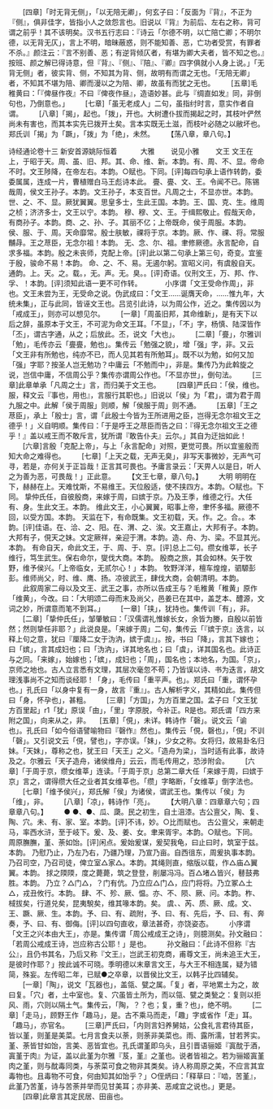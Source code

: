 <!-- { "loadSidebar": true } -->
　　[四章]「时无背无侧」，「以无陪无卿」，何玄子曰：「反面为『背』，不正为『侧』，俱非佳字，皆指小人之敛怨言也。旧说以『背』为前后、左右之称，背可谓之前乎！其不该明矣。汉书五行志曰：『诗云「尔德不明，以亡陪亡卿；不明尔德，以无背无仄」，言上不明，暗昧蔽惑，则不能知善、恶，亡功者受赏，有罪者不杀。』颜注云：『言不别善、恶；有逆背倾仄者，有堪为卿大夫者，皆不知之也。』按班、颜之解已得诗意，但『背』、『侧』、『陪』、『卿』四字俱就小人身上说。」「无背无侧」者，彼实背、侧，不知其为背、侧，故明有而谓之无也。「无陪无卿」者，不知其不堪为陪、卿而漫以之为陪、卿，故虽有而犹之无也。
　　[五章]毛稚黄曰：「『俾昼作夜』不曰『俾夜作昼』，造语妙甚。此与『绸直如发』同，非倒句也，乃倒意也。」
　　[七章]「虽无老成人」二句，虽指纣时言，意实作者自谓。
　　[八章]「揭」，起也。「拨」，开也。大树遭仆拔而揭起之时，其枝叶俨然尚未有害也，而其本实先已拨开土矣。言本实既无土滋，而枝叶必随之以敝坏也。郑氏训「揭」为「蹶」，「拨」为「绝」，未然。
　　【荡八章，章八句。】







诗经通论卷十三
新安首源姚际恒着
　　　大雅
　　说见小雅
　　文王
文王在上，于昭于天。周、虽、旧、邦。其、命、维、新。本韵。有、周、不、显。帝命不时。文王陟降，在帝左右。本韵。○赋也。下同。[评]每四句承上语作转韵，委委属属，连成一片，曹植赠白马王彪诗本此。
亹、亹、文、王。令闻不已。陈锡哉周，侯文王孙子。本韵。文王孙子，本支百世。凡周之士，不显亦世。本韵。
世、之、不、显。厥犹翼翼。思皇多士，生此王国。本韵。王、国、克、生。维周之桢；济济多士，文王以宁。本韵。
穆、穆、文、王。于缉熙敬止。假哉天命，有商孙子。本韵。商、之、孙、子。其丽不亿；上帝既命，侯于周服。本韵。
侯、服、于、周。天命靡常。殷士肤敏，祼将于京。本韵。厥、作、祼、将。常服黼冔。王之荩臣，无念尔祖！本韵。
无、念、尔、祖。聿修厥德。永言配命，自求多福。本韵。殷之未丧师，克配上帝。[评]此以第二句承上第三句，奇变。宜鉴于殷，骏命不易！本韵。
命、之、不、易。无遏尔躬。宣昭义问，有虞殷自天。通韵。上。天。之。载。，无。声。无。臭。。[评]奇语。仪刑文王，万、邦、作、孚、！本韵。[评]须知此语一更不可作转。
　　　小序谓「文王受命作周」，非也。文王未尝为王，无受命之说。伪武成曰：「文王......诞膺天命，......惟九年，大统未集」，正与此同，皆诬文王也。吕览引此诗，以为周公作，近之。集传因以为「戒成王」，则亦可以想见尔。
　　[一章]「周虽旧邦，其命维新」，是有天下以后之辞，虽原本于文王，不可泥为命文王耳。「不显」，「不」字，杨慎、陆深皆作「丕」，谓古字通，从之；后放此。丕，说文「大也」。
　　[二章]「亹」，尔雅训「勉」，毛传亦云「亹亹，勉也」。集传云「勉强之貌」，增「强」字，非。又云「文王非有所勉也，纯亦不已，而人见其若有所勉耳」。既不以为勉，如何又加「强」字耶？按圣人岂无勉功？中庸云「不勉而中」，非是。集传乃为此斡旋之说，岂信中庸，不信周公乎？集传亦谓周公作也。「不显亦世」，倒句法。
　　[三章]此章单承「凡周之士」言，而归美于文王也。
　　[四章]严氏曰：「侯，维也。服，释文云『事也，用也』，言服行其职也。」旧说以「侯」为「君」，谓为君于周九服之中。此解「侯于周服」则顺，解「侯服于周」则不通。
　　[五章]「王之荩臣」，承上「殷士」言，谓「此殷士今皆为王所进用之臣，岂得无念尔祖文王之德乎！」义自明顺。集传曰：「于是呼王之荩臣而告之曰：『得无念尔祖文王之德乎！』盖以戒王而不敢斥言，犹所谓『敢告仆夫』云尔。」其自为迂拙如此！
　　[六章]言殷「克配上帝」，与上「永言配命」对照，更觉可畏。所以宜鉴殷而知大命之难得也。
　　[七章]「上天之载，无声无臭」，非写天事微妙，无声气可寻，若是，亦何关于正旨哉！正言其可畏也。予庸言录云：「天畀人以是日，听人之为善为恶，可畏哉！」正此意。
　　【文王七章，章八句。】
　　大明
明明在下，赫赫在上。天难忱斯，不易维王。天位殷适，使不挟四方。本韵。○赋也。下同。
挚仲氏任，自彼殷商，来嫁于周，曰嫔于京。乃及王季，维德之行。大任有、身。生此文王。本韵。
维此文王，小心翼翼，昭事上帝，聿怀多福。厥德不回，以受方国。本韵。
天监在下，有命既集。文王初载，天。作。之。合。。本韵。[评]佳语。在、洽、之、阳。在、渭、之、涘。文王嘉止，大邦有子。本韵。
大邦有子，俔天之妹。文定厥祥，亲迎于渭。本韵。造、舟、为、梁。不显其光。本韵。
有命自天，命此文王，于、周、于、京。[评]总上二句。缵女维莘，长子维行，笃生武生。保右命尔，燮伐大商。本韵。
殷商之旅，其会如林。矢于牧野，维予侯兴。「上帝临女，无贰尔心！」本韵。
牧野洋洋，檀车煌煌，驷騵彭彭。维师尚父，时、维、鹰、扬。凉彼武王，肆伐大商，会朝清明。本韵。
　　此叙周家二母以及文王、武王之事，亦所以告成王与？毛稚黄「稚黄」原作「维黄」，今改。曰：「大明颂二母而末及尚父，邑姜已在其中，盖芝本、醴源，文词之妙，所谓意而笔不到耳。」
　　[一章]「挟」，犹持也。集传训「有」，非。
　　[二章]「挚仲氏任」，邹肇敏曰：「汉儒谓礼惟嫁长女，余皆为媵，自殷以前皆然；然则挚任非耶？」此说良是。「来嫁于周」二句，集传云「『嫔于京』迭言，以释上句之意，犹曰『厘降二女于沩汭，嫔于虞』」。按，书曰「降」，言其下嫁也；曰「嫔」，言其成妇也；曰「沩汭」，详其地名也；曰「虞」，详其国名也。此诗正与之同。「来嫁」，始嫁也；「嫔」，成妇也；「周」，国名也；本地名，为国。「京」，京师之地也。古人立言悉有文理，其层次毫忽不苟；乃皆误以诗、书为迭言，胡文理浅事尚不之知而谈经耶！「身」，毛传曰「重平声。也」。郑氏曰「重，谓怀孕也。」孔氏曰「以身中复有一身，故言『重』」。古人解析字义，其精如此。集传但曰「身，怀孕也」，甚粗。
　　[三章]「方国」，为方百里之国。孟子曰「文王犹方百里起」r1「犹」原误「由」，「里」字原脱，今补正。R是也。郑氏谓「四方来附之国」，向来从之，非。
　[五章]「俔」，未详。韩诗作「磬」。说文云「谕也」。孔氏曰「如今俗语譬喻物曰『磬作』然也」。集传云「俔，磬也」，「俔」不训「磬」。又引说文云「俔，譬也」，字亦误。「妹」，少女之称。女将归，故易卦名归妹。「天妹」，尊称之也，犹王曰「天王」之义。「造舟为梁」，当时适有此事，故诗及之。尔雅云「天子造舟，诸侯维舟」云云，而毛传用之，恐涉附会。
　　[六章]「于周于京，缵女维莘」连读。「于周于京」总第二章大任「来嫁于周，曰嫔于京」言之，谓得缵大任之业者其女维莘也。「缵」字略断，「女维莘」倒字法也。
　　[七章]「维予侯兴」，郑氏解「侯」为诸侯，谓武王也。集传以「侯」为「维」，非。
　　[八章]「凉」，韩诗作「亮」。
　　【大明八章：四章章六句；四章章八句。】
　　●
●、●、瓜、瓞。民之初生，自土沮漆。古公亶父，陶、复、陶、穴。未、有、家、室。本韵。[评]不讳，妙。○比而赋也。
古公亶父，来朝走马，率西水浒，至于岐下。爰、及、姜、女。聿来胥宇。本韵。○赋也。下同。
周原膴膴，堇、荼如饴。[评]闲点。爰始爰谋，爰契我龟，曰止曰时，筑室于兹。本韵。
乃慰乃止，乃左乃右，乃疆乃理，乃宣乃亩。自西徂东，周爰执事本韵。
乃召司空，乃召司徒，俾立室△家△。本韵。其绳则直，缩版以载，作△庙△翼翼。本韵。
捄之陾陾，度之薨薨，筑之登登，削屡冯冯。百△堵△皆兴，鼛鼓弗胜。本韵。
乃立？△门△，？门有伉。乃立应△门△，应门将将。乃立冢△土△，戎丑攸行。本韵。
肆、不、殄、厥、愠。亦、不、陨、厥、问。本韵。柞、棫拔矣，行道兑矣，昆夷駾矣，维其喙本韵。矣。
虞、、芮、质、厥、成。文、王、蹶、厥、生。本韵。予、曰、有、疏附，予、曰、有、先后，予、曰、有、奔奏，予、曰、有、御侮。[评]以四句直收，章法甚奇，亦饶姿态。
　　小序谓「文王之兴本由大王」，亦是。集传谓「周公戒成王之诗」，则臆测矣。孙文融曰：「若周公戒成王诗，岂应称古公耶！」是也。
　　孙文融曰：「此诗不但称『古公』，且仍书其名，乃后又称『文王』，岂武王初克商，甫尊文王，尚未追王大王，是彼时作耶？」按此诚不可晓。季明德以末章言文王，与大王不相连属，疑为错简，殊妄。左传昭二年，已赋●之卒章，以晋侯比文王，以韩子比四辅矣。
　　[一章]「陶」，说文「瓦器也」，盖瓴、甓之属。「复」者，平地累土为之，故曰复。「穴」者，土中室也。复、穴虽皆土所为，而以瓴、甓之类甃之：复则以拒风、雨，穴则以隔土气。集传云，「陶，？？也；复，重？也」，绝不明。
　　[二章]「走马」，顾野王作「趣马」，是。古不乘马而走，「趣」字或省作「走」耳。「趣马」，亦官名。
　　[三章]严氏曰，「内则言妇养舅姑，公食礼言君待其臣，皆以堇，则堇是美菜。七月言食夫以荼，则荼非美菜也。雨、露所濡，甘若荠实。堇、荼皆甘如饴，言美、恶皆宜也。孔氏谓堇即乌头，且引晋语骊姬『寘酖于酒，寘堇于肉』为证，盖以此堇为尔雅『芨，堇』之堇也。说者皆祖之。若为骊姬寘堇肉之堇，则与酖毒同类，与荼菜可食之物非其类矣。诗人称周原之美，不应言其宜毒物也。且毒物不可食，何由知其如饴乎？」○侄炳曰：「释草曰：『啮，苦堇』，此堇乃苦堇，诗与苦荼并举而见甘美耳；亦非美、恶咸宜之说也。」更是。
　　[四章]此章言其定民居、田亩也。
